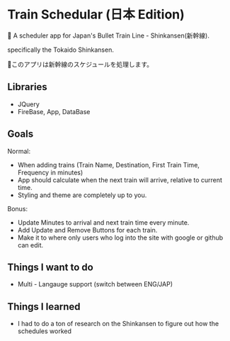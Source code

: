 # Train Schedular (日本 Edition)

:bullettrain_side: A scheduler app for Japan's Bullet Train Line - Shinkansen(新幹線). 

specifically the Tokaido Shinkansen.

:bullettrain_side:このアプリは新幹線のスケジュールを処理します。

## Libraries

- JQuery
- FireBase, App, DataBase

## Goals

Normal: 

- When adding trains (Train Name, Destination, First Train Time, Frequency in minutes)
- App should calculate when the next train will arrive, relative to current time.
- Styling and theme are completely up to you. 

Bonus:

- Update Minutes to arrival and next train time every minute.
- Add Update and Remove Buttons for each train. 
- Make it to where only users who log into the site with google or github can edit.

## Things I want to do

- Multi - Langauge support (switch between ENG/JAP) 

## Things I learned

- I had to do a ton of research on the Shinkansen to figure out how the schedules worked